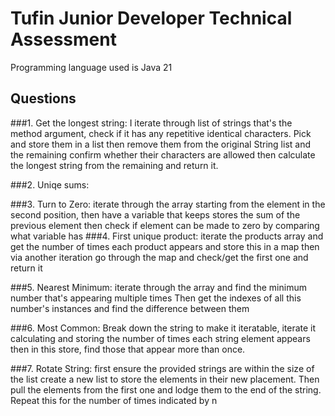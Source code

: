 # Tufin Junior Developer Technical Assessment

Programming language used is Java 21

## Questions
###1. Get the longest string:
I iterate through list of strings that's the method argument, check if it has any repetitive identical characters. Pick and store them in a list then remove them from the original String list and the remaining confirm whether their characters are allowed then calculate the longest string from the remaining and return it.

###2. Uniqe sums:

###3. Turn to Zero:
iterate through the array starting from the element in the second position, then have a variable that
      keeps stores the sum of the previous element then check if element can be made to zero by comparing what 
      variable has
###4. First unique product:
iterate the products array and get the number of times each product appears and store this in a map
      then via another iteration go through the map and check/get the first one and return it

###5. Nearest Minimum:
iterate through the array and find the minimum number that's appearing multiple times
      Then get the indexes of all this number's instances and find the difference between them

###6. Most Common:
Break down the string to make it iteratable, iterate it calculating and storing the number of times each string
      element appears then in this store, find those that appear more than once.

###7. Rotate String:
first ensure the provided strings are within the size of the list create a new list to store the elements in 
      their new placement. Then pull the elements from the first one and lodge them to the end of the string. 
      Repeat this for the number of times indicated by n
